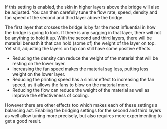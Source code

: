 If this setting is enabled, the skin in higher layers above the bridge will also be adjusted. You can then carefully tune the flow rate, speed, density and fan speed of the second and third layer above the bridge.

The first layer that crosses the bridge is by far the most influential in how the bridge is going to look. If there is any sagging in that layer, there will not be anything to hold it up. With the second and third layers, there will be material beneath it that can hold (some of) the weight of the layer on top. Yet still, adjusting the layers on top can still have some positive effects.
* Reducing the density can reduce the weight of the material that will be resting on the lower layer.
* Increasing the fan speed makes the material sag less, putting less weight on the lower layer.
* Reducing the printing speed has a similar effect to increasing the fan speed, as it allows the fans to blow on the material more.
* Reducing the flow can reduce the weight of the material as well as improve the effectiveness of cooling.

However there are other effects too which makes each of these settings a balancing act. Enabling the bridging settings for the second and third layers as well allow tuning more precisely, but also requires more experimenting to get a good result.